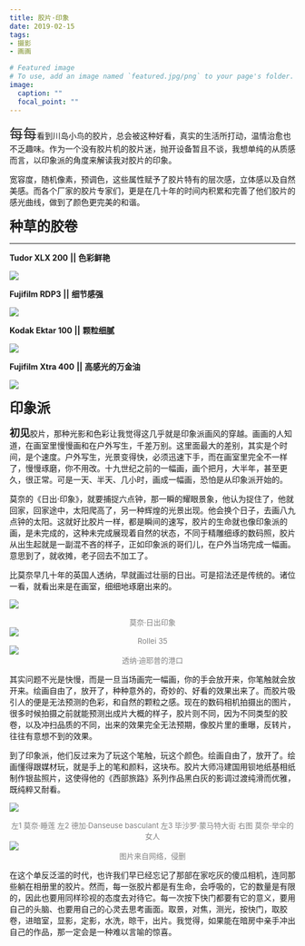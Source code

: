 ```yaml
---
title: 胶片·印象
date: 2019-02-15
tags:
- 摄影
- 画画

# Featured image
# To use, add an image named `featured.jpg/png` to your page's folder. 
image:
  caption: ""
  focal_point: ""
---
```


<font size=5>每每</font>看到川岛小鸟的胶片，总会被这种好看，真实的生活所打动，温情治愈也不乏趣味。作为一个没有胶片机的胶片迷，抛开设备暂且不谈，我想单纯的从质感而言，以印象派的角度来解读我对胶片的印象。

<!--more-->

宽容度，随机像素，预调色，这些属性赋予了胶片特有的层次感，立体感以及自然美感。而各个厂家的胶片专家们，更是在几十年的时间内积累和完善了他们胶片的感光曲线，做到了颜色更完美的和谐。


<font size=5> **种草的胶卷** </font>

----------

   
 **Tudor XLX 200**  **||** **色彩鲜艳**
 
![][2]

**Fujifilm RDP3** **||** **细节感强**

![][3]

**Kodak Ektar 100** **||** **颗粒细腻**

![][4]

**Fujifilm Xtra 400** **||** **高感光的万金油**

![][5]

 <font size=5>**印象派**</font> 

<font size=4>**初见**</font>胶片，那种光影和色彩让我觉得这几乎就是印象派画风的穿越。画画的人知道，在画室里慢慢画和在户外写生，千差万别。这里面最大的差别，其实是个时间，是个速度。户外写生，光景变得快，必须迅速下手，而在画室里完全不一样了，慢慢琢磨，你不用改。十九世纪之前的一幅画，画个把月，大半年，甚至更久，很正常。可是一天、半天、几小时，画成一幅画，恐怕是从印象派开始的。

莫奈的《日出·印象》，就要捕捉六点钟，那一瞬的耀眼景象，他认为捉住了，他就回家，回家途中，太阳爬高了，另一种辉煌的光景出现。他会换个日子，去画八九点钟的太阳。这就好比胶片一样，都是瞬间的速写，胶片的生命就也像印象派的画，是未完成的，这种未完成展现着自然的状态，不同于精雕细琢的数码照，胶片从出生起就是一副混不吝的样子，正如印象派的哥们儿，在户外当场完成一幅画。意思到了，就收摊，老子回去不加工了。

比莫奈早几十年的英国人透纳，早就画过壮丽的日出。可是招法还是传统的。诸位一看，就看出来是在画室，细细地琢磨出来的。

![][6]<center><font color=gray size=2>莫奈·日出印象</font></center>
![][7]<center><font color=gray size=2>Rollei 35</font></center>
![][8]<center><font color=gray size=2>透纳·迪耶普的港口</font></center>

其实问题不光是快慢，而是一旦当场画完一幅画，你的手会放开来，你笔触就会放开来。绘画自由了，放开了，种种意外的，奇妙的、好看的效果出来了。而胶片吸引人的便是无法预测的色彩，和自然的颗粒之感。现在的数码相机拍摄出的图片，很多时候拍摄之前就能预测出成片大概的样子，胶片则不同，因为不同类型的胶卷，以及冲扫品质的不同，出来的效果完全无法预期，像胶片里的重曝，反转片，往往有意想不到的效果。

到了印象派，他们反过来为了玩这个笔触，玩这个颜色。绘画自由了，放开了。绘画懂得跟媒材玩，就是手上的笔和颜料，这块布。胶片大师冯建国用钡地纸基相纸制作银盐照片，这使得他的《西部旅路》系列作品黑白灰的影调过渡纯滑而优雅，既纯粹又耐看。

![][9]<center><font color=gray size=2>左1 莫奈·睡莲 左2 德加·Danseuse basculant 左3 毕沙罗·蒙马特大街 右图 莫奈·举伞的女人</font></center>
![][10]<center><font color=gray size=2>图片来自网络，侵删</font></center>

在这个单反泛滥的时代，也许我们早已经忘记了那部在家吃灰的傻瓜相机，连同那些躺在相册里的胶片。然而，每一张胶片都是有生命，会呼吸的，它的数量是有限的，因此也要用同样珍视的态度去对待它。每一次按下快门都要有它的意义，要用自己的头脑、也要用自己的心灵去思考画面。取景，对焦，测光，按快门，取胶卷，进暗室，显影，定影，水洗，晾干，出片。我觉得，如果能在暗房中亲手冲出自己的作品，那一定会是一种难以言喻的惊喜。

    


 
  [2]: https://s2.ax1x.com/2019/04/16/Av1WtO.jpg
  [3]: https://s2.ax1x.com/2019/04/16/Av1RAK.jpg
  [4]: https://s2.ax1x.com/2019/04/16/Av1fhD.jpg
  [5]: https://s2.ax1x.com/2019/04/16/Av1g76.jpg
  [6]: http://5b0988e595225.cdn.sohucs.com/images/20171231/d44a1d2782174ea7a34ee84ad9c81857.jpeg
  [7]: https://s2.ax1x.com/2019/04/16/Av1c0x.jpg
  [8]: https://s2.ax1x.com/2019/04/16/Av151H.jpg
  [9]: https://s2.ax1x.com/2019/04/16/Av149e.jpg
  [10]: https://s2.ax1x.com/2019/04/16/Av1Icd.jpg

